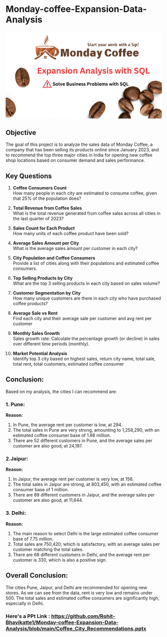 # Monday-coffee-Expansion-Data-Analysis
![logo](https://github.com/Rohit-Bhavikatte1/Monday-coffee-Expansion-Data-Analysis/blob/main/cover.png)



## Objective
The goal of this project is to analyze the sales data of Monday Coffee, a company that has been selling its products online since January 2023, and to recommend the top three major cities in India for opening new coffee shop locations based on consumer demand and sales performance.


## Key Questions
1. **Coffee Consumers Count**  
   How many people in each city are estimated to consume coffee, given that 25% of the population does?

2. **Total Revenue from Coffee Sales**  
   What is the total revenue generated from coffee sales across all cities in the last quarter of 2023?

3. **Sales Count for Each Product**  
   How many units of each coffee product have been sold?

4. **Average Sales Amount per City**  
   What is the average sales amount per customer in each city?

5. **City Population and Coffee Consumers**  
   Provide a list of cities along with their populations and estimated coffee consumers.

6. **Top Selling Products by City**  
   What are the top 3 selling products in each city based on sales volume?

7. **Customer Segmentation by City**  
   How many unique customers are there in each city who have purchased coffee products?

8. **Average Sale vs Rent**  
   Find each city and their average sale per customer and avg rent per customer

9. **Monthly Sales Growth**  
   Sales growth rate: Calculate the percentage growth (or decline) in sales over different time periods (monthly).

10. **Market Potential Analysis**  
    Identify top 3 city based on highest sales, return city name, total sale, total rent, total customers, estimated  coffee consumer

## Conclusion:

Based on my analysis, the cities I can recommend are:

### 1. Pune:

**Reason:**
1. In Pune, the average rent per customer is low, at 294.
2. The total sales in Pune are very strong, amounting to 1,258,290, with an estimated coffee consumer base of 1.88 million.
3. There are 52 different customers in Pune, and the average sales per customer are also good, at 24,197.

### 2.Jaipur:

**Reason:**
1. In Jaipur, the average rent per customer is very low, at 156.
2. The total sales in Jaipur are strong, at 803,450, with an estimated coffee consumer base of 1 million.
3. There are 69 different customers in Jaipur, and the average sales per customer are also good, at 11,644.


### 3. Delhi:

**Reason:**
1. The main reason to select Delhi is the large estimated coffee consumer base of 7.75 million.
2. Total sales are 750,420, which is satisfactory, with an average sales per customer matching the total sales.
3. There are 68 different customers in Delhi, and the average rent per customer is 330, which is also a positive sign.

## Overall Conclusion:
The cities Pune, Jaipur, and Delhi are recommended for opening new stores. As we can see from the data, rent is very low and remains under 500. The total sales and estimated coffee consumers are significantly high, especially in Delhi.

### Here's a PPt Link : https://github.com/Rohit-Bhavikatte1/Monday-coffee-Expansion-Data-Analysis/blob/main/Coffee_City_Recommendations.pptx

